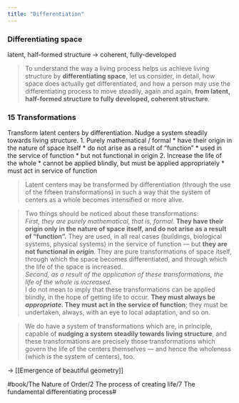 ```yaml
---
title: "Differentiation"
---
```


### Differentiating space
latent, half-formed structure -> coherent, fully-developed

> To understand the way a living process helps us achieve living structure by **differentiating space**, let us consider, in detail, how space does actually get differentiated, and how a person may use the differentiating process to move steadily, again and again, **from latent, half-formed structure to fully developed, coherent structure**.  

### 15 Transformations
Transform latent centers by differentiation.
Nudge a system steadily towards living structure.
	1. Purely mathematical / formal
		* have their origin in the nature of space itself
		* do not arise as a result of “function”
			* used in the service of function
			* but not functional in origin
	2. Increase the life of the whole
		* cannot be applied blindly, but must be applied appropriately
		* must act in service of function

> Latent centers may be transformed by differentiation (through the use of the fifteen transformations) in such a way that the system of centers as a whole becomes intensified or more alive.   

> Two things should be noticed about these transformations:  
> *First, they are purely mathematical, that is, formal.* **They have their origin only in the nature of space itself, and do not arise as a result of “function”.** They are used, in all real cases (buildings, biological systems, physical systems) in the service of function — but **they are not functional in *origin***. They are pure transformations of space itself, through which the space becomes differentiated, and through which the life of the space is increased.  
> *Second, as a result of the application of these transformations, the life of the whole is increased.*  
> I do not mean to imply that these transformations can be applied blindly, in the hope of getting life to occur. **They must always be *appropriate*. They must act in the service of function**; they must be undertaken, always, with an eye to local adaptation, and so on.  

> We do have a system of transformations which are, in principle, capable of **nudging a system steadily towards living structure**, and these transformations are precisely those transformations which govern the life of the centers themselves — and hence the wholeness (which *is* the system of centers), too.  

-> [[Emergence of beautiful geometry]]

#book/The Nature of Order/2 The process of creating life/7 The fundamental differentiating process#
